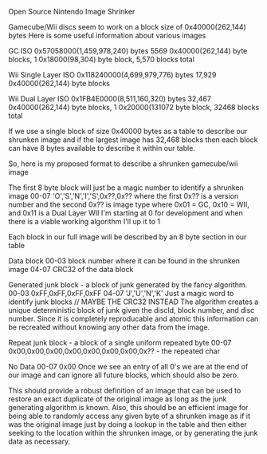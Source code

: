 Open Source Nintendo Image Shrinker

Gamecube/Wii discs seem to work on a block size of 0x40000(262,144) bytes
Here is some useful information about various images

GC ISO 0x57058000(1,459,978,240) bytes
5569 0x40000(262,144) byte blocks, 1 0x18000(98,304) byte block, 5,570 blocks total

Wii Single Layer ISO 0x118240000(4,699,979,776) bytes
17,929 0x40000(262,144) byte blocks

Wii Dual Layer ISO 0x1FB4E0000(8,511,160,320) bytes
32,467 0x40000(262,144) byte blocks, 1 0x20000(131072 byte block, 32468 blocks total

If we use a single block of size 0x40000 bytes as a table to describe our shrunken image and if the largest image has 32,468 blocks then each block can have 8 bytes available to describe it within our table.

So, here is my proposed format to describe a shrunken gamecube/wii image

The first 8 byte block will just be a magic number to identify a shrunken image
00-07 'O','S','N','I','S',0x??,0x??
where the first 0x?? is a version number and the second 0x?? is image type where 0x01 = GC, 0x10 = WII, and 0x11 is a Dual Layer WII 
I'm starting at 0 for development and when there is a viable working algorithm I'll up it to 1

Each block in our full image will be described by an 8 byte section in our table

Data block
00-03 block number where it can be found in the shrunken image
04-07 CRC32 of the data block

Generated junk block - a block of junk generated by the fancy algorithm.
00-03 0xFF,0xFF,0xFF,0xFF
04-07 'J','U','N','K'  Just a magic word to identify junk blocks // MAYBE THE CRC32 INSTEAD
The algorithm creates a unique deterministic block of junk given the discId, block number, and disc number.  Since it is completely reproducable and atomic this information can be recreated without knowing any other data from the image.

Repeat junk block - a block of a single uniform repeated byte
00-07 0x00,0x00,0x00,0x00,0x00,0x00,0x00,0x?? - the repeated char

No Data
00-07 0x00
Once we see an entry of all 0's we are at the end of our image and can ignore all future blocks, which should also be zero.

This should provide a robust definition of an image that can be used to restore an exact duplicate of the original image as long as the junk generating algorithm is known.  Also, this should be an efficient image for being able to randomly access any given byte of a shrunken image as if it was the original image just by doing a lookup in the table and then either seeking to the location within the shrunken image, or by generating the junk data as necessary.